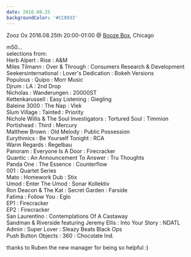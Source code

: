 ```yaml
---
date: 2016.08.25
backgroundColor: '#CC9933'
---
```


Zooz Ox 2016.08.25th 20:00-01:00 @ [Booze Box](http://sushidokku.com/booze-box/), Chicago  

m50...  
selections from:  
Herb Alpert : Rise : A&M  
Miles Tilmann : Over & Through : Consumers Research & Development  
Seekersinternational : Lover's Dedication : Bokeh Versions  
Populous : Quipo : Morr Music  
Djrum : LA : 2nd Drop  
Nicholas : Wanderungen : 20000ST  
Kettenkarussell : Easy Listening : Giegling  
Baleine 3000 : The Nap : Vlek  
Slum Village : Tainted : Priority  
Nichole Willis & The Soul Investigators : Tortured Soul : Timmion  
Portishead : Third : Mercury  
Matthew Brown : Old Melody : Public Possession  
Eurythmics : Be Yourself Tonight : RCA  
Warm Regards : Regelbau  
Panoram : Everyone Is A Door : Firecracker  
Quantic : An Announcement To Answer : Tru Thoughts  
Panda One : The Essence : Counterflow  
001 : Quartet Series  
Mato : Homework Dub : Stix  
Umod : Enter The Umod : Sonar Kollektiv  
Ron Deacon & The Kat : Secret Garden : Farside  
Fatima : Follow You : Eglo  
EP1 : Firecracker  
EP2 : Firecracker  
San Laurentino : Contemplations Of A Castaway  
Sandman & Riverside featuring Jeremy Ellis : Into Your Story : NDATL  
Admin : Super Lover : Sleazy Beats Black Ops  
Push Button Objects : 360 : Chocolate Ind.  

thanks to Ruben the new manager for being so helpful :)